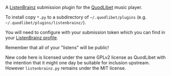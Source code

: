 A [ListenBrainz](https://listenbrainz.org/) submission plugin for the [QuodLibet](https://github.com/quodlibet/quodlibet) music player.

To install copy `*.py` to a subdirectory of `~/.quodlibet/plugins` (e.g. `~/.quodlibet/plugins/listenbrainz/`).

You will need to configure with your submission token which you can find in your [ListenBrainz profile](https://listenbrainz.org/profile/).

Remember that all of your "listens" will be public!

New code here is licensed under the same GPLv2 license as QuodLibet with the intention that it might one day be suitable for inclusion upstream. However `listenbrainz.py` remains under the MIT license.
